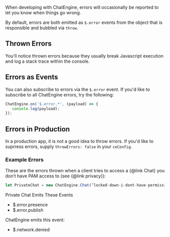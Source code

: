 When developing with ChatEngine, errors will occasionally be reported to let you know when things go wrong.

By default, errors are both emitted as ```$.error``` events from the object that is responsible and bubbled via ```throw```.

## Thrown Errors

You'll notice thrown errors because they usually break Javascript execution and log a stack trace within the console.

## Errors as Events

You can also subscribe to errors via the ```$.error``` event. If you'd like to subscribe to all ChatEngine errors, try the following:

```js
ChatEngine.on('$.error.*', (payload) => {
   console.log(payload);
});
```

## Errors in Production

In a production app, it is not a good idea to throw errors. If you'd like to suprress errors, supply ```throwErrors: false``` in your ```ceConfig```.

### Example Errors

These are the errors thrown when a client tries to access a {@link Chat} you don’t have PAM access to (see {@link privacy}):

```js
let PrivateChat = new ChatEngine.Chat(‘locked-down-i-dont-have-permissions’, { isPrivate: true });
```

Private Chat Emits These Events
* $.error.presence
* $.error.publish

ChatEngine emits this event:

* $.network.denied
